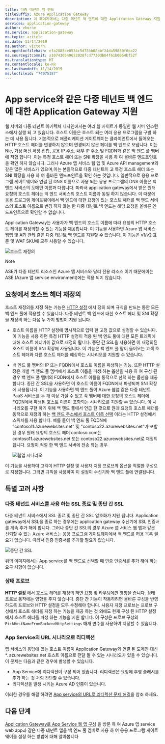 ```yaml
---
title: 다중 테넌트 백 엔드
titleSuffix: Azure Application Gateway
description: 이 페이지에서는 다중 테넌트 백 엔드에 대한 Application Gateway 지원의 개요를 제공합니다.
services: application-gateway
author: vhorne
ms.service: application-gateway
ms.topic: article
ms.date: 11/14/2019
ms.author: victorh
ms.openlocfilehash: efa2885ce0534c5d78bb08bbf24da59850f6ea22
ms.sourcegitcommit: a107430549622028fcd7730db84f61b0064bf52f
ms.translationtype: MT
ms.contentlocale: ko-KR
ms.lasthandoff: 11/14/2019
ms.locfileid: "74075187"
---
```

# <a name="application-gateway-support-for-multi-tenant-back-ends-such-as-app-service"></a>App service와 같은 다중 테넌트 백 엔드에 대한 Application Gateway 지원

웹 서버의 다중 테넌트 아키텍처 디자인에서는 여러 웹 사이트가 동일한 웹 서버 인스턴스에서 실행 되 고 있습니다. 호스트 이름은 호스트 되는 여러 응용 프로그램을 구별 하는 데 사용 됩니다. 기본적으로 애플리케이션 게이트웨이는 클라이언트에서 들어오는 HTTP 호스트 헤더를 변경하지 않으며 변경되지 않은 헤더를 백 엔드로 보냅니다. 이는 Nic, 가상 머신 확장 집합, 공용 IP 주소, 내부 IP 주소 및 FQDN과 같은 백 엔드 풀 멤버에 적합 합니다 .이는 특정 호스트 헤더 또는 SNI 확장을 사용 하 여 올바른 엔드포인트을 확인 하지 않습니다. 그러나 Azure 앱 서비스 웹 앱 및 Azure API management와 같은 많은 서비스가 있으며,이는 본질적으로 다중 테넌트이 고 특정 호스트 헤더 또는 SNI 확장을 사용 하 여 올바른 엔드포인트을 확인 하는 것입니다. 일반적으로 응용 프로그램 게이트웨이와 연결 된 DNS 이름으로 사용 되는 응용 프로그램의 DNS 이름은 백 엔드 서비스의 도메인 이름과 다릅니다. 따라서 application gateway에서 받은 원래 요청의 호스트 헤더는 백 엔드 서비스의 호스트 이름과 동일 하지 않습니다. 이 때문에 응용 프로그램 게이트웨이에서 백 엔드에 대한 요청에 있는 호스트 헤더를 백 엔드 서비스의 호스트 이름으로 변경 하지 않는 한 다중 테넌트 백 엔드는 해당 요청을 올바른 엔드포인트으로 확인할 수 없습니다. 

Application Gateway는 사용자가 백 엔드의 호스트 이름에 따라 요청의 HTTP 호스트 헤더를 재정의할 수 있는 기능을 제공합니다. 이 기능을 사용하면 Azure 앱 서비스 웹앱 및 API 관리 같은 다중 테넌트 백 엔드를 지원할 수 있습니다. 이 기능은 v1/v2 표준 및 WAF SKU에 모두 사용할 수 있습니다. 

![호스트 재정의](./media/application-gateway-web-app-overview/host-override.png)

> [!NOTE]
> ASE가 다중 테넌트 리소스인 Azure 앱 서비스와 달리 전용 리소스 이기 때문에이는 ASE (Azure 앱 service environment)에는 적용 되지 않습니다.

## <a name="override-host-header-in-the-request"></a>요청에서 호스트 헤더 재정의

호스트 재정의를 지정 하는 기능은 [HTTP 설정](https://docs.microsoft.com/azure/application-gateway/configuration-overview#http-settings) 에서 정의 되며 규칙을 만드는 동안 모든 백 엔드 풀에 적용할 수 있습니다. 다중 테넌트 백 엔드에 대한 호스트 헤더 및 SNI 확장을 재정의 하는 다음 두 가지 방법이 지원 됩니다.

- 호스트 이름을 HTTP 설정에 명시적으로 입력 한 고정 값으로 설정할 수 있습니다. 이 기능을 사용 하면 특정 HTTP 설정이 적용 된 백 엔드 풀에 대한 모든 트래픽에 대해 호스트 헤더가이 값으로 재정의 됩니다. 종단 간 SSL을 사용하면 이 재정의된 호스트 이름이 SNI 확장에 사용됩니다. 이 기능은 백 엔드 풀 팜이 들어오는 고객 호스트 헤더와 다른 호스트 헤더를 예상하는 시나리오를 지원할 수 있습니다.

- 백 엔드 풀 멤버의 IP 또는 FQDN에서 호스트 이름을 파생하는 기능. 또한 HTTP 설정은 개별 백 엔드 풀 멤버에서 호스트 이름을 파생 하는 옵션을 사용 하 여 구성 된 경우 백 엔드 풀 멤버의 FQDN에서 호스트 이름을 동적으로 선택 하는 옵션을 제공 합니다. 종단 간 SSL을 사용하면 이 호스트 이름이 FQDN에서 파생되며 SNI 확장에 사용됩니다. 이 기능을 사용하면 백 엔드 풀이 Azure 웹앱 같은 다중 테넌트 PaaS 서비스를 두 개 이상 가질 수 있고 각 멤버에 대한 요청의 호스트 헤더에 FQDN에서 파생된 호스트 이름이 포함되는 시나리오를 지원할 수 있습니다. 이 시나리오를 구현 하기 위해 백 엔드 풀에서 언급 한 것으로 원래 요청의 호스트 헤더를 동적으로 재정의 하는 [백 엔드 주소에서 호스트 이름 선택](https://docs.microsoft.com/azure/application-gateway/configuration-overview#pick-host-name-from-back-end-address) 이라는 HTTP 설정에서 스위치를 사용 합니다.  예를 들어 백 엔드 풀 FQDN에 "contoso11.azurewebsites.net" 및 "contoso22.azurewebsites.net"가 포함 된 경우 원래 요청의 호스트 헤더 contoso.com는 contoso11.azurewebsites.net 또는 contoso22.azurewebsites.net로 재정의 됩니다. 요청이 적절 한 백 엔드 서버에 전송 되는 경우 

  ![웹앱 시나리오](./media/application-gateway-web-app-overview/scenario.png)

이 기능을 사용하여 고객이 HTTP 설정 및 사용자 지정 프로브의 옵션을 적절한 구성으로 지정합니다. 그러면 규칙을 사용하여 이 설정이 수신기와 백 엔드 풀에 연결됩니다.

## <a name="special-considerations"></a>특별 고려 사항

### <a name="ssl-termination-and-end-to-end-ssl-with-multi-tenant-services"></a>다중 테넌트 서비스를 사용 하는 SSL 종료 및 종단 간 SSL

다중 테넌트 서비스에서 SSL 종료 및 종단 간 SSL 암호화가 지원 됩니다. Application gateway에서 SSL을 종료 하는 경우에는 application gateway 수신기에 SSL 인증서를 계속 추가 해야 합니다. 그러나 종단 간 SSL의 경우 Azure 앱 서비스 웹 앱과 같은 신뢰할 수 있는 Azure 서비스는 응용 프로그램 게이트웨이에서 백 엔드를 허용 목록 필요가 없습니다. 따라서 인증 인증서를 추가할 필요가 없습니다. 

![종단 간 SSL](./media/application-gateway-web-app-overview/end-to-end-ssl.png)

위의 이미지에서는 App service를 백 엔드로 선택할 때 인증 인증서를 추가 해야 하는 요구 사항이 없습니다.

### <a name="health-probe"></a>상태 프로브

**HTTP 설정** 에서 호스트 헤더를 재정의 하면 요청 및 라우팅에만 영향을 줍니다. 상태 프로브 동작에는 영향을 주지 않습니다. 종단 간 기능이 작동하려면 올바른 구성을 반영하도록 프로브와 HTTP 설정을 모두 수정해야 합니다. 사용자 지정 프로브는 프로브 구성에서 호스트 헤더를 지정 하는 기능을 제공 하는 것 외에도 현재 구성 된 HTTP 설정에서 호스트 헤더를 파생 하는 기능을 지원 합니다. 이 구성은 프로브 구성의 `PickHostNameFromBackendHttpSettings` 매개 변수를 사용하여 지정할 수 있습니다.

### <a name="redirection-to-app-services-url-scenario"></a>App Service의 URL 시나리오로 리디렉션

앱 서비스의 응답에 있는 호스트 이름이 Application Gateway와 연결 된 도메인 대신 *. azurewebsites.net 호스트 이름으로 전달 될 수 있는 시나리오가 있을 수 있습니다. 이 문제는 다음과 같은 경우에 발생할 수 있습니다.

- App Service에 리디렉션이 구성 되어 있습니다. 리디렉션은 요청에 후행 슬래시를 추가 하는 것 처럼 간단할 수 있습니다.
- 리디렉션을 발생 시키는 Azure AD 인증이 있습니다.

이러한 경우를 해결 하려면 [App service의 URL로 리디렉션 문제 해결](https://docs.microsoft.com/azure/application-gateway/troubleshoot-app-service-redirection-app-service-url)을 참조 하세요.

## <a name="next-steps"></a>다음 단계

[Application Gateway로 App Service 웹 앱 구성](https://docs.microsoft.com/azure/application-gateway/configure-web-app-portal) 을 방문 하 여 Azure 앱 service web app과 같은 다중 테넌트 앱을 백 엔드 풀 멤버로 사용 하 여 응용 프로그램 게이트웨이를 설정 하는 방법에 대해 알아봅니다
